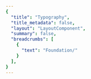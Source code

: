 ```yaml
---
{
  "title": "Typography",
  "title_metadata": false,
  "layout": "LayoutComponent",
  "summary": false,
  "breadcrumbs": [
    {
      "text": "Foundation/"
    }
  ],
}
---
```

<cdr-doc-tabs :labels="['Overview', 'Guidelines', 'Brand Typography']">
<template slot="Overview">
<cdr-doc-table-of-contents-shell>
  
Typography design tokens store the fundamental decisions of Cedar’s visual language: 
- Stores font specifications using variable names, not hard-coded values such as pixel values for font size
- Allows us to maintain a scalable, adjustable, and consistent visual system 
- Delivers updates to the brand identity with minimal impact to the code
- Specifies a hierarchical and semantically defined system

<br/>


## Typography Tokens

### Web 

<br/>

**NOTE: Testing new format (Web 2)**
<br>

<div style="overflow: hidden; white-space: nowrap; margin: 8px 0 8px 0;  padding: 16px 0 16px 0; background-color: #FFFFFF ;"><typography-example name="cdr-text-default-body-compact" /> </div>

**cdr-text-default-body-compact** 
<br>
**Suggested usage:** Use only for compact spacing with informational and supplemental body content 
<table>
  <tbody>
    <tr>
      <td>cdr-text-default-body-compact-family </td>
      <td>Roboto, "Helvetica Neue", Helvetica,<br> Arial, sans-serif </td>
    </tr>
    <tr>
      <td>cdr-text-default-body-compact-style </td>
      <td>Normal </td>
    </tr>
    <tr>
      <td>cdr-text-default-body-compact-weight </td>
      <td>400 </td>
    </tr>
    <tr>
      <td>cdr-text-default-body-compact-spacing </td>
      <td>Normal </td>
    </tr>
    <tr>
      <td>cdr-text-default-body-compact-size </td>
      <td>14px </td>
    </tr>   
    <tr>
      <td>cdr-text-default-body-compact-height </td>
      <td>24px </td>
    </tr>   
  </tbody>
</table>

<br/>


<div style="overflow: hidden; white-space: nowrap; margin: 8px 0 8px 0;  padding: 16px 0 16px 0; background-color: #FFFFFF ;"><typography-example name="cdr-text-default-body-compact" /> </div>

**cdr-text-default-body-compact** 
<br>
**Suggested usage:** Use only for compact spacing with informational and supplemental body content 
<table>
  <tbody>
    <tr>
      <td>cdr-text-default-body-compact-family </td>
      <td>Roboto, "Helvetica Neue", Helvetica,<br> Arial, sans-serif </td>
    </tr>
    <tr>
      <td>cdr-text-default-body-compact-style </td>
      <td>Normal </td>
    </tr>
    <tr>
      <td>cdr-text-default-body-compact-weight </td>
      <td>400 </td>
    </tr>
    <tr>
      <td>cdr-text-default-body-compact-spacing </td>
      <td>Normal </td>
    </tr>
    <tr>
      <td>cdr-text-default-body-compact-size </td>
      <td>14px </td>
    </tr>   
    <tr>
      <td>cdr-text-default-body-compact-height  </td>
      <td>24px </td>
    </tr>   
  </tbody>
</table>

<br>

<div style="overflow: hidden; white-space: nowrap; margin: 8px 0 8px 0;  padding: 16px 0 16px 0; background-color: #FFFFFF ;"><typography-example name="cdr-text-default-body" /> </div>

**cdr-text-default-body** 
<br><br> 
**Suggested usage:** Default for body content. Uses a more open line height to font size ratio
<br>
<table>
  <tbody>
    <tr>
      <td>cdr-text-default-body-compact-family </td>
      <td>Roboto, "Helvetica Neue", Helvetica,<br> Arial, sans-serif </td>
    </tr>
    <tr>
      <td>cdr-text-default-body-compact-style </td>
      <td>Normal </td>
    </tr>
    <tr>
      <td>cdr-text-default-body-compact-weight </td>
      <td>400 </td>
    </tr>
    <tr>
      <td>cdr-text-default-body-compact-spacing </td>
      <td>Normal </td>
    </tr>
    <tr>
      <td>cdr-text-default-body-compact-size </td>
      <td>16px </td>
    </tr>   
    <tr>
      <td>cdr-text-default-body-compact-height  </td>
      <td>26px </td>
    </tr>   
  </tbody>
</table>

**NOTE: Keep this - previous formatting**
<br>

<typography-example name="cdr-text-default-body" />

Suggested usage: Default for body content. Uses a more open line height to font size ratio

| Token Name                                  | Values      |
| :------------------------------------------ | :---------- |
| **cdr-text-default-body**                   | *Mixin*   |
| cdr-text-default-body-family                | Roboto, "Helvetica Neue",<br> Helvetica, Arial, sans-serif   |
| cdr-text-default-body-style                 | normal  |
| cdr-text-default-body-weight                | 400   |
| cdr-text-default-body-spacing               | normal   | 
| cdr-text-default-body-size                  | 1.6rem / 16px  |
| cdr-text-default-body-height                | 2.6rem / 26px  |


<br/>

<typography-example name="cdr-text-editorial-body-compact" />

Suggested usage: Use only for compact spacing with editorial body content

| Token Name                                  | Values      |
| :------------------------------------------ | :---------- |
| **cdr-text-editorial-body-compact**         | *Mixin*   |
| cdr-text-editorial-body-compact-family      | Sentinel, Roboto, "Helvetica Neue",<br> Helvetica, Arial, sans-serif   |
| cdr-text-editorial-body-compact-style       | normal  |
| cdr-text-editorial-body-compact-weight      | 400   |
| cdr-text-editorial-body-compact-spacing     | normal   |
| cdr-text-editorial-body-compact-size        | 1.8rem / 18px |
| cdr-text-editorial-body-compact-height      | 2.8rem / 28px |


<br/>


<typography-example name="cdr-text-editorial-body" />

Suggested usage: Default for editorial long-form content. Uses a more open line height to font size ratio

| Token Name                                  | Values      |
| :------------------------------------------ | :---------- |
| **cdr-text-editorial-body**                 | *Mixin*   |
| cdr-text-editorial-body-family              | Sentinel, Roboto, "Helvetica Neue",<br> Helvetica, Arial, sans-serif   | 
| cdr-text-editorial-body-style               | normal  |
| cdr-text-editorial-body-weight              | 400   |
| cdr-text-editorial-body-spacing             | normal   | 
| cdr-text-editorial-body-size                | 2rem / 20px |
| cdr-text-editorial-body-height              | 3.2rem / 32px |


<br/>


### Mobile

**NOTE: Testing new format (Mobile 2)**
<br>

<div style="overflow: hidden; white-space: nowrap; font-family: Roboto; font-variant: normal; font-weight: 500; font-size: 34px; line-height: 40px; letter-spacing: normal; color: #292929; margin: 8px 0 8px 0;  padding: 16px 0 16px 0; background-color: #FFFFFF ;">A different kind of company</div>

<b>Display 1</b> (Android)<br>
<b>Large Title</b> (iOS)<br>
<b>Suggested Usage:</b> Frequently used as the largest title for phone apps and can be used for page titles for larger devices 
<br>
<table>
  <tbody>
    <tr>
      <td>font-family </td>
      <td>Roboto </td>
    </tr>
    <tr>
      <td>font-weight </td>
      <td>Medium </td>
    </tr>
    <tr>
      <td>font-size </td>
      <td>34sp </td>
    </tr>
    <tr>
      <td>line-height </td>
      <td>40sp </td>
    </tr>   
  </tbody>
</table>

<br>

<div style="overflow: hidden; white-space: nowrap; font-family: Sentinel; font-variant: normal; font-weight: 600; font-size: 28px; line-height: 36px; letter-spacing: normal; color: #292929; margin: 8px 0 8px 0;  padding: 16px 0 16px 0; background-color: #FFFFFF ;">A different kind of company</div>

<b>Title 1</b> (Android and iOS)<br>
<b>Suggested Usage:</b> Content titles, level 1
<br>
<table>
  <tbody>
    <tr>
      <td>font-family </td>
      <td>Sentinel </td>
    </tr>
    <tr>
      <td>font-weight </td>
      <td>Semi Bold </td>
    </tr>
    <tr>
      <td>font-size </td>
      <td>28sp </td>
    </tr>
    <tr>
      <td>line-height </td>
      <td>36sp </td>
    </tr>   
  </tbody>
</table>

<br>

**NOTE: Keep this - previous formatting**
<br>

`CSS code for Display 1`

Suggested usage: Frequently used as the largest title for phone apps and can be used for page titles for larger devices 

| Token Name                                  | Values                       |
| :------------------------------------------ | :--------------------------- |
| Android name: Display 1 <br>iOS name: Large Title <br> <br> <br>          | font-family: Roboto <br>font-weight: Medium <br>font-size: 34sp <br>line-height: 40sp |

<br>

`CSS code for Title 1`  

Suggested usage: Content titles, level 1

| Token Name                                  | Values                       |
| :------------------------------------------ | :--------------------------- |
| Android name: Title 1 <br>iOS name: Title 1 <br> <br> <br>          | font-family: Sentinel <br>font-weight: Semi Bold <br>font-size: 28sp <br>line-height: 36sp |

<br>

`CSS code for Title 2` 

Suggested usage: Content titles, product names, level 2

| Token Name                                  | Values                       |
| :------------------------------------------ | :--------------------------- |
| Android name: Title 2 <br>iOS name: Title 2 <br> <br> <br>          | font-family: Sentinel <br>font-weight: Semi Bold <br>font-size: 26sp <br>line-height: 32sp  |

<br>

`CSS code for Title 3` 

Suggested usage: Content titles, product names, product prices, level 3

| Token Name                                  | Values                       |
| :------------------------------------------ | :--------------------------- |
| Android name: Title 3 <br>iOS name: Title 3<br> <br> <br>          | font-family: Sentinel <br>font-weight: Semi Bold <br>font-size: 21sp <br>line-height: 28sp  |

<br>

`CSS code for Headline`

Suggested usage: Heading primarily used with body copy, list items, table headers

| Token Name                                  | Values                       |
| :------------------------------------------ | :--------------------------- |
| Android name: Headline <br>iOS name: Headline <br> <br> <br>          | font-family: Roboto <br>font-weight: Medium <br>font-size: 17sp <br>line-height: 24sp  |

<br>

`CSS code for Subhead`

Suggested usage: Subheading primarily used with body copy 

| Token Name                                  | Values                       |
| :------------------------------------------ | :--------------------------- |
| Android name: Subhead <br>iOS name: Subhead <br> <br> <br>          | font-family: Roboto <br>font-weight: Medium <br>font-size: 15sp <br>line-height: 20sp |

<br>

`CSS code for Body 2`

Suggested usage: Secondary text intended for informational and supplemental body content

| Token Name                                  | Values                       |
| :------------------------------------------ | :--------------------------- |
| Android name: Body 2 <br>iOS name: Footnote <br> <br> <br>          | font-family: Roboto <br>font-weight: Regular <br>font-size: 13sp <br>line-height: 20sp |

<br>

`CSS code for Body 1`

Suggested usage: Default for body content

| Token Name                                  | Values                       |
| :------------------------------------------ | :--------------------------- |
| Android name: Body 1 <br>iOS name: Body <br> <br> <br>          | font-family: Roboto <br>font-weight: Regular <br>font-size: 15sp <br>line-height: 20sp  |

<br>

`CSS code for Caption 2`

Suggested usage: Smallest text size, use sparingly or for bottom tab bar text

| Token Name                                  | Values                       |
| :------------------------------------------ | :--------------------------- |
| Android name: Caption 2 <br>iOS name: Caption 2 <br> <br> <br>          | font-family: Roboto <br>font-weight: Regular <br>font-size: 11sp <br>line-height: 16sp  |

<br>

`CSS code for Caption 1`

Suggested usage: Tertiary text, also intended for informational and supplemental body content. Also used for bottom action bar text for larger devices 

| Token Name                                  | Values                       |
| :------------------------------------------ | :--------------------------- |
| Android name: Caption 1 <br>iOS name: Caption 1<br> <br> <br>          | font-family: Roboto <br>font-weight: Regular <br>font-size: 12sp <br>line-height: 16sp  |

<br>

`CSS code for Button`

Suggested usage: Button text has a thicker weight than body copy

| Token Name                                  | Values                       |
| :------------------------------------------ | :--------------------------- |
| Android name: Button <br>iOS name: none <br> <br> <br>          | font-family: Roboto <br>font-weight: Medium <br>font-size: 15sp <br>line-height: 24sp  |

<br>

`CSS code for Button_accent`

Suggested usage: Link text has a thicker weight than body copy

| Token Name                                  | Values                       |
| :------------------------------------------ | :--------------------------- |
| Android name: Button_accent <br>iOS name: none <br> <br> <br>          | font-family: Roboto <br>font-weight: Medium <br>font-size: 15sp <br>line-height: 24sp  |

<br>

`CSS code for Error State`  
Suggested usage: Only for message text with error or warning states

| Token Name                                  | Values                       |
| :------------------------------------------ | :--------------------------- |
| Android name: Error State <br>iOS name: none <br> <br> <br>          | font-family: Roboto <br>font-weight: Medium <br>font-size: 15sp <br>line-height: 20sp  |

<br>

<hr/>

</cdr-doc-table-of-contents-shell>
</template>


<template slot="Guidelines">
<cdr-doc-table-of-contents-shell>

## Type Families

Cedar design system uses a limited number of tokens for typography:
- To define core styles
- By using tokens, Cedar can respond to changes in the brand identity with minimal impact to the code
- List of tokens is available on the [Overview tab](?active-tab=overview)

<br/>

REI Digital Experience team has also defined typography specifications and values based on REI Brand:
- Use these values with caution; type specifications could change
- Cedar Design Systems team is tracking how options are used in components
- List of typography values is available on the [Brand Typography tab](?active-tab=brand typography)


### Sentinel

<b>Sentinel</b> is REI’s first choice for headlines and body copy, as well as anywhere you need an editorial voice.

<br>

### Roboto

<b>Roboto</b> shines when you want a simple, straightforward typeface that doesn’t get in the way. It’s used liberally in the digital space as REI’s chosen font for informational or supplemental-level copy.

<br>

### Roboto Condensed 

<b>Roboto Condensed</b> is used in special circumstances where size constraints exist or visual differentiation is needed. Examples of its use can be found in form labels and the Call to Action text.

<br>

## Type Scale
For type scale specifications are located on the [Brand Typography tab](?active-tab=brand typography). Specifications are available for:

- **Body:** Uses a more open line height to font size ratio and is best suited for long-form content 

- **Display:** Line height to font size ratio is more condensed than body type specifications and caters to an overall shorter line length. It is best used for big moments, headings, titles, or subheadings. Avoid using display sizes for long-form content 

- **Utility:** Use sparingly within UI elements for Cedar components such as form labels and Call-to-Action text


<hr/>

</cdr-doc-table-of-contents-shell>
</template>


<template slot="Brand Typography">
<cdr-doc-table-of-contents-shell>

<cdr-doc-alert style="border: 1px solid #c77523; border-left: 8px solid #c77523;">These values are NOT to be used by developers for creating custom UI.<br>If you are extending or modifying an existing Cedar component please work with the design system team to add support for your enhancements.</cdr-doc-alert>

Colors from Cedar’s base color palette are use throughout Cedar components and design recommendations. Use these values when:
  - Requesting or updating for an existing Cedar component
  - Requesting a new token 
  - Developing a new component that will be adopted by Cedar Design System
  
Note that the values on this page:
  - May not have a long lifespan
  - May alter the value more frequently
  - May be used for a wide variety of purposes

**Requesting a Token**
If you have a request for a token that is missing, you can [submit a pull request to the cedar-token repo](https://www.npmjs.com/package/@rei/cdr-tokens#addingupdating-tokens) or ask in the #cedar-users-support Slack channel. View requirements on the(<cdr-link :href="$withBase('/foundation/tokens?active-link=adding-tokens-to-the-repository')">Adding Tokens to the Repository</cdr-link>) on the Design Tokens article.  

**Developing or Updating Cedar Components**
The Cedar team welcomes contributions from the digital community at REI. If you are interested in contributing design or code, please reach out at in Slack at #cedar-user-support, email cedar@rei.com, or talk to your manager.


 
## Type Scale
The type scale powers all the typography within Cedar components. These preset values are the best way to reinforce visual hierarchy and consistency across pages. 

### Body 
Uses a more open line height to font size ratio:
- Best suited for long-form content
- Specifications are available for default (Roboto or sans type styles) and editorial (Sentinel or serif type styles)

#### Default 

<div style="overflow: hidden; white-space: nowrap; font-family: Roboto; font-variant: normal; font-weight: 400; font-size: 14px; line-height: 24px; letter-spacing: normal; color: #292929; margin: 0 0 16px 0;">A different kind of company</div>
<table>
  <tbody>
    <tr>
      <td width=192>
        font-family: Roboto <br>
        font-weight: 400 <br>
        font-size: 14 <br>
        line-height: 24  
      </td>
      <td width=400>
        <b>Tokens:</b><br>
        cdr-text-default-body-compact <br>
        <br>
        <br>
      </td>
    </tr>
  </tbody>
</table>

<br>

<div style="overflow: hidden; white-space: nowrap; font-family: Roboto; font-variant: normal; font-weight: 400; font-size: 16px; line-height: 26px; letter-spacing: normal; color: #292929; margin: 0 0 16px 0;">A different kind of company</div>
<table>
  <tbody>
    <tr>
      <td width=192>
        font-family: Roboto <br>
        font-weight: 400 <br>
        font-size: 16 <br>
        line-height: 26  
      </td>
      <td width=400>
        <b>Tokens:</b><br>
        cdr-text-default-body  <br>
        <br>
        <br>
      </td>
    </tr>
  </tbody>
</table>

<br>

<div style="overflow: hidden; white-space: nowrap; font-family: Roboto; font-variant: normal; font-weight: 400; font-size: 18px; line-height: 28px; letter-spacing: normal; color: #292929; margin: 0 0 16px 0;">A different kind of company</div>
<table>
  <tbody>
    <tr>
      <td width=192>
        font-family: Roboto <br>
        font-weight: 400 <br>
        font-size: 18 <br>
        line-height: 28  
      </td>
      <td width=400>
        <b>Tokens:</b><br>
        N/A<br>
        <br>
        <br>
      </td>
    </tr>
  </tbody>
</table>

<br>

<div style="overflow: hidden; white-space: nowrap; font-family: Roboto; font-variant: normal; font-weight: 400; font-size: 20px; line-height: 32px; letter-spacing: normal; color: #292929; margin: 0 0 16px 0;">A different kind of company</div>
<table>
  <tbody>
    <tr>
      <td width=192>
        font-family: Roboto <br>
        font-weight: 400 <br>
        font-size: 20 <br>
        line-height: 32  
      </td>
      <td width=400>
        <b>Tokens:</b><br>
        N/A<br>
        <br>
        <br>
      </td>
    </tr>
  </tbody>
</table>

<br>

<hr />

#### Editorial 

<div style="overflow: hidden; white-space: nowrap; font-family: Sentinel; font-variant: normal; font-weight: 400; font-size: 16px; line-height: 26px; letter-spacing: normal; color: #292929; margin: 0 0 16px 0;">A different kind of company</div>
<table>
  <tbody>
    <tr>
      <td width=192>
        font-family: Sentinel <br>
        font-weight: 400 <br>
        font-size: 16 <br>
        line-height: 26  
      </td>
      <td width=400>
        <b>Tokens:</b><br>
        N/A<br>
        <br>
        <br>
      </td>
    </tr>
  </tbody>
</table>

<br>

<div style="overflow: hidden; white-space: nowrap; font-family: Sentinel; font-variant: normal; font-weight: 400; font-size: 18px; line-height: 28px; letter-spacing: normal; color: #292929; margin: 0 0 16px 0;">A different kind of company</div>
<table>
  <tbody>
    <tr>
      <td width=192>
        font-family: Sentinel <br>
        font-weight: 400 <br>
        font-size: 18 <br>
        line-height: 28  
      </td>
      <td width=400>
        <b>Tokens:</b><br>
        cdr-text-editorial-body-compact<br>
        <br>
        <br>
      </td>
    </tr>
  </tbody>
</table>

<br>

<div style="overflow: hidden; white-space: nowrap; font-family: Sentinel; font-variant: normal; font-weight: 400; font-size: 20px; line-height: 32px; letter-spacing: normal; color: #292929; margin: 0 0 16px 0;">A different kind of company</div>
<table>
  <tbody>
    <tr>
      <td width=192>
        font-family: Sentinel <br>
        font-weight: 400 <br>
        font-size: 20 <br>
        line-height: 32  
      </td>
      <td width=400>
        <b>Tokens:</b><br>
        cdr-text-editorial-body<br>
        <br>
        <br>
      </td>
    </tr>
  </tbody>
</table>

<br>

<div style="overflow: hidden; white-space: nowrap; font-family: Sentinel; font-variant: normal; font-weight: 400; font-size: 24px; line-height: 36px; letter-spacing: normal; color: #292929; margin: 0 0 16px 0;">A different kind of company</div>
<table>
  <tbody>
    <tr>
      <td width=192>
        font-family: Sentinel <br>
        font-weight: 400 <br>
        font-size: 24 <br>
        line-height: 36  
      </td>
      <td width=400>
        <b>Tokens:</b><br>
        N/A<br>
        <br>
        <br>
      </td>
    </tr>
  </tbody>
</table>

<br>

<hr />

### Display
Line height to font size ratio is more condensed than body type specifications and caters catered to an overall shorter line length:
- Best used for big moments, headings, titles, or subheadings
- Specifications are available for default (Roboto or sans type styles) and editorial (Sentinel or serif type styles)
- Avoid using display sizes for long-form content

#### Default 

<div style="overflow: hidden; white-space: nowrap; font-family: Roboto; font-variant: normal; font-weight: 400; font-size: 12px; line-height: 16px; letter-spacing: normal; color: #292929; margin: 0 0 16px 0;">A different kind of company</div>
<table>
  <tbody>
    <tr>
      <td width=192>
        font-family: Roboto <br>
        font-weight: 400 <br>
        font-size: 12 <br>
        line-height: 16  
      </td>
      <td width=400>
        <b>Tokens:</b><br>
        N/A<br>
        <br>
        <br>
      </td>
    </tr>
  </tbody>
</table>

<br>

<div style="overflow: hidden; white-space: nowrap; font-family: Roboto; font-variant: normal; font-weight: 400; font-size: 14px; line-height: 20px; letter-spacing: normal; color: #292929; margin: 0 0 16px 0;">A different kind of company</div>
<table>
  <tbody>
    <tr>
      <td width=192>
        font-family: Roboto <br>
        font-weight: 400 <br>
        font-size: 14 <br>
        line-height: 20  
      </td>
      <td width=400>
        <b>Tokens:</b><br>
        N/A<br>
        <br>
        <br>
      </td>
    </tr>
  </tbody>
</table>

<br>

<div style="overflow: hidden; white-space: nowrap; font-family: Roboto; font-variant: normal; font-weight: 400; font-size: 16px; line-height: 24px; letter-spacing: normal; color: #292929; margin: 0 0 16px 0;">A different kind of company</div>
<table>
  <tbody>
    <tr>
      <td width=192>
        font-family: Roboto <br>
        font-weight: 400 <br>
        font-size: 16 <br>
        line-height: 24  
      </td>
      <td width=400>
        <b>Tokens:</b><br>
        N/A<br>
        <br>
        <br>
      </td>
    </tr>
  </tbody>
</table>

<br>

<div style="overflow: hidden; white-space: nowrap; font-family: Roboto; font-variant: normal; font-weight: 400; font-size: 18px; line-height: 24px; letter-spacing: normal; color: #292929; margin: 0 0 16px 0;">A different kind of company</div>
<table>
  <tbody>
    <tr>
      <td width=192>
        font-family: Roboto <br>
        font-weight: 400 <br>
        font-size: 18 <br>
        line-height: 24  
      </td>
      <td width=400>
        <b>Tokens:</b><br>
        N/A<br>
        <br>
        <br>
      </td>
    </tr>
  </tbody>
</table>

<br>

<div style="overflow: hidden; white-space: nowrap; font-family: Roboto; font-variant: normal; font-weight: 400; font-size: 20px; line-height: 28px; letter-spacing: normal; color: #292929; margin: 0 0 16px 0;">A different kind of company</div>
<table>
  <tbody>
    <tr>
      <td width=192>
        font-family: Roboto <br>
        font-weight: 400 <br>
        font-size: 20 <br>
        line-height: 28  
      </td>
      <td width=400>
        <b>Tokens:</b><br>
        N/A<br>
        <br>
        <br>
      </td>
    </tr>
  </tbody>
</table>

<br>

<div style="overflow: hidden; white-space: nowrap; font-family: Roboto; font-variant: normal; font-weight: 400; font-size: 24px; line-height: 32px; letter-spacing: normal; color: #292929; margin: 0 0 16px 0;">A different kind of company</div>
<table>
  <tbody>
    <tr>
      <td width=192>
        font-family: Roboto <br>
        font-weight: 400 <br>
        font-size: 24 <br>
        line-height: 32  
      </td>
      <td width=400>
        <b>Tokens:</b><br>
        N/A<br>
        <br>
        <br>
      </td>
    </tr>
  </tbody>
</table>

<br>

<div style="overflow: hidden; white-space: nowrap; font-family: Roboto; font-variant: normal; font-weight: 400; font-size: 28px; line-height: 36px; letter-spacing: normal; color: #292929; margin: 0 0 16px 0;">A different kind of company</div>
<table>
  <tbody>
    <tr>
      <td width=192>
        font-family: Roboto <br>
        font-weight: 400 <br>
        font-size: 28 <br>
        line-height: 36  
      </td>
      <td width=400>
        <b>Tokens:</b><br>
        N/A<br>
        <br>
        <br>
      </td>
    </tr>
  </tbody>
</table>

<br>

<hr />

#### Editorial 


<div style="overflow: hidden; white-space: nowrap; font-family: Sentinel; font-variant: normal; font-weight: 600; font-size: 14px; line-height: 20px; letter-spacing: 0.2; color: #292929; margin: 0 0 16px 0;">A different kind of company</div>
<table>
  <tbody>
    <tr>
      <td width=192>
        font-family: Sentinel<br>
        font-weight: 600 <br>
        font-size: 14 <br>
        line-height: 20  
      </td>
      <td width=400>
        <b>Tokens:</b><br>
        N/A<br>
        <br>
        <br>
      </td>
    </tr>
  </tbody>
</table>

<br>

<div style="overflow: hidden; white-space: nowrap; font-family: Sentinel; font-variant: normal; font-weight: 600; font-size: 16px; line-height: 24px; letter-spacing: 0.2; color: #292929; margin: 0 0 16px 0;">A different kind of company</div>
<table>
  <tbody>
    <tr>
      <td width=192>
        font-family: Sentinel<br>
        font-weight: 600 <br>
        font-size: 16 <br>
        line-height: 24  
      </td>
      <td width=400>
        <b>Tokens:</b><br>
        N/A<br>
        <br>
        <br>
      </td>
    </tr>
  </tbody>
</table>

<br>

<div style="overflow: hidden; white-space: nowrap; font-family: Sentinel; font-variant: normal; font-weight: 600; font-size: 18px; line-height: 24px; letter-spacing: 0.2; color: #292929; margin: 0 0 16px 0;">A different kind of company</div>
<table>
  <tbody>
    <tr>
      <td width=192>
        font-family: Sentinel<br>
        font-weight: 600 <br>
        font-size: 18 <br>
        line-height: 24  
      </td>
      <td width=400>
        <b>Tokens:</b><br>
        N/A<br>
        <br>
        <br>
      </td>
    </tr>
  </tbody>
</table>

<br>

<div style="overflow: hidden; white-space: nowrap; font-family: Sentinel; font-variant: normal; font-weight: 600; font-size: 20px; line-height: 28px; letter-spacing: 0.2; color: #292929; margin: 0 0 16px 0;">A different kind of company</div>
<table>
  <tbody>
    <tr>
      <td width=192>
        font-family: Sentinel<br>
        font-weight: 600 <br>
        font-size: 20 <br>
        line-height: 28  
      </td>
      <td width=400>
        <b>Tokens:</b><br>
        N/A<br>
        <br>
        <br>
      </td>
    </tr>
  </tbody>
</table>

<br>

<div style="overflow: hidden; white-space: nowrap; font-family: Sentinel; font-variant: normal; font-weight: 600; font-size: 24px; line-height: 32px; letter-spacing: 0.2; color: #292929; margin: 0 0 16px 0;">A different kind of company</div>
<table>
  <tbody>
    <tr>
      <td width=192>
        font-family: Sentinel<br>
        font-weight: 600 <br>
        font-size: 24 <br>
        line-height: 32  
      </td>
      <td width=400>
        <b>Tokens:</b><br>
        N/A<br>
        <br>
        <br>
      </td>
    </tr>
  </tbody>
</table>

<br>

<div style="overflow: hidden; white-space: nowrap; font-family: Sentinel; font-variant: normal; font-weight: 600; font-size: 28px; line-height: 36px; letter-spacing: 0.2; color: #292929; margin: 0 0 16px 0;">A different kind of company</div>
<table>
  <tbody>
    <tr>
      <td width=192>
        font-family: Sentinel<br>
        font-weight: 600 <br>
        font-size: 28 <br>
        line-height: 36  
      </td>
      <td width=400>
        <b>Tokens:</b><br>
        N/A<br>
        <br>
        <br>
      </td>
    </tr>
  </tbody>
</table>

<br>

<div style="overflow: hidden; white-space: nowrap; font-family: Sentinel; font-variant: normal; font-weight: 600; font-size: 32px; line-height: 40px; letter-spacing: 0.2; color: #292929; margin: 0 0 16px 0;">A different kind of company</div>
<table>
  <tbody>
    <tr>
      <td width=192>
        font-family: Sentinel<br>
        font-weight: 600 <br>
        font-size: 32 <br>
        line-height: 40  
      </td>
      <td width=400>
        <b>Tokens:</b><br>
        N/A<br>
        <br>
        <br>
      </td>
    </tr>
  </tbody>
</table>

<br>

<div style="overflow: hidden; white-space: nowrap; font-family: Sentinel; font-variant: normal; font-weight: 600; font-size: 40px; line-height: 48px; letter-spacing: 0.2; color: #292929; margin: 0 0 16px 0;">A different kind of company</div>
<table>
  <tbody>
    <tr>
      <td width=192>
        font-family: Sentinel<br>
        font-weight: 600 <br>
        font-size: 40 <br>
        line-height: 48  
      </td>
      <td width=400>
        <b>Tokens:</b><br>
        N/A<br>
        <br>
        <br>
      </td>
    </tr>
  </tbody>
</table>

<br>

<div style="overflow: hidden; white-space: nowrap; font-family: Sentinel; font-variant: normal; font-weight: 600; font-size: 56px; line-height: 60px; letter-spacing: 0.2; color: #292929; margin: 0 0 16px 0;">A different kind of company</div>
<table>
  <tbody>
    <tr>
      <td width=192>
        font-family: Sentinel<br>
        font-weight: 600 <br>
        font-size: 56 <br>
        line-height: 60  
      </td>
      <td width=400>
        <b>Tokens:</b><br>
        N/A<br>
        <br>
        <br>
      </td>
    </tr>
  </tbody>
</table>

<br>

<div style="overflow: hidden; white-space: nowrap; font-family: Sentinel; font-variant: normal; font-weight: 600; font-size: 76px; line-height: 84px; letter-spacing: 0.2; color: #292929; margin: 0 0 16px 0;">A different kind of company</div>
<table>
  <tbody>
    <tr>
      <td width=192>
        font-family: Sentinel<br>
        font-weight: 600 <br>
        font-size: 76 <br>
        line-height: 84  
      </td>
      <td width=400>
        <b>Tokens:</b><br>
        N/A<br>
        <br>
        <br>
      </td>
    </tr>
  </tbody>
</table>

<br>

<div style="overflow: hidden; white-space: nowrap; font-family: Sentinel; font-variant: normal; font-weight: 600; font-size: 96px; line-height: 104px; letter-spacing: 0.2; color: #292929; margin: 0 0 16px 0;">A different kind of company</div>
<table>
  <tbody>
    <tr>
      <td width=192>
        font-family: Sentinel<br>
        font-weight: 600 <br>
        font-size: 96 <br>
        line-height: 104  
      </td>
      <td width=400>
        <b>Tokens:</b><br>
        N/A<br>
        <br>
        <br>
      </td>
    </tr>
  </tbody>
</table>

<br>

<hr />

### Utility
Used sparingly within UI elements, currently used by Cedar components for:
- Form labels
- Call-to-Action text

<div style="overflow: hidden; white-space: nowrap; font-family: Roboto Condensed; font-variant: normal; font-weight: 400; font-size: 12px; line-height: 16px; letter-spacing: normal; color: #292929; margin: 0 0 16px 0;">A different kind of company</div>
<table>
  <tbody>
    <tr>
      <td width=264>
        font-family: Roboto Condensed<br>
        font-weight: 400 <br>
        font-size: 12 <br>
        line-height: 16  
      </td>
      <td width=328>
        <b>Tokens:</b><br>
        N/A<br>
        <br>
        <br>
      </td>
    </tr>
  </tbody>
</table>

<br>

<div style="overflow: hidden; white-space: nowrap; font-family: Roboto Condensed; font-variant: normal; font-weight: 400; font-size: 14px; line-height: 20px; letter-spacing: normal; color: #292929; margin: 0 0 16px 0;">A different kind of company</div>
<table>
  <tbody>
    <tr>
      <td width=264>
        font-family: Roboto Condensed<br>
        font-weight: 400 <br>
        font-size: 14 <br>
        line-height: 20  
      </td>
      <td width=328>
        <b>Tokens:</b><br>
        N/A<br>
        <br>
        <br>
      </td>
    </tr>
  </tbody>
</table>

<br>

<div style="overflow: hidden; white-space: nowrap; font-family: Roboto Condensed; font-variant: normal; font-weight: 400; font-size: 16px; line-height: 24px; letter-spacing: normal; color: #292929; margin: 0 0 16px 0;">A different kind of company</div>
<table>
  <tbody>
    <tr>
      <td width=264>
        font-family: Roboto Condensed<br>
        font-weight: 400 <br>
        font-size: 16 <br>
        line-height: 24  
      </td>
      <td width=328>
        <b>Tokens:</b><br>
        N/A<br>
        <br>
        <br>
      </td>
    </tr>
  </tbody>
</table>

<br>

<div style="overflow: hidden; white-space: nowrap; font-family: Roboto Condensed; font-variant: normal; font-weight: 400; font-size: 18px; line-height: 24px; letter-spacing: normal; color: #292929; margin: 0 0 16px 0;">A different kind of company</div>
<table>
  <tbody>
    <tr>
      <td width=264>
        font-family: Roboto Condensed<br>
        font-weight: 400 <br>
        font-size: 18 <br>
        line-height: 24  
      </td>
      <td width=328>
        <b>Tokens:</b><br>
        N/A<br>
       <br>
       <br>
      </td>
    </tr>
  </tbody>
</table>

<br>

<div style="overflow: hidden; white-space: nowrap; font-family: Roboto Condensed; font-variant: normal; font-weight: 400; font-size: 20px; line-height: 28px; letter-spacing: normal; color: #292929; margin: 0 0 16px 0;">A different kind of company</div>
<table>
  <tbody>
    <tr>
      <td width=264>
        font-family: Roboto Condensed<br>
        font-weight: 400 <br>
        font-size: 20 <br>
        line-height: 28  
      </td>
      <td width=328>
        <b>Tokens:</b><br>
        N/A<br>
        <br>
        <br>
      </td>
    </tr>
  </tbody>
</table>

<br>

<div style="overflow: hidden; white-space: nowrap; font-family: Roboto Condensed; font-variant: normal; font-weight: 400; font-size: 24px; line-height: 32px; letter-spacing: normal; color: #292929; margin: 0 0 16px 0;">A different kind of company</div>
<table>
  <tbody>
    <tr>
      <td width=264>
        font-family: Roboto Condensed<br>
        font-weight: 400 <br>
        font-size: 24 <br>
        line-height: 32  
      </td>
      <td width=328>
        <b>Tokens:</b><br>
        N/A<br>
        <br>
        <br>
      </td>
    </tr>
  </tbody>
</table>

<br>

<div style="overflow: hidden; white-space: nowrap; font-family: Roboto Condensed; font-variant: normal; font-weight: 400; font-size: 28px; line-height: 36px; letter-spacing: normal; color: #292929; margin: 0 0 16px 0;">A different kind of company</div>
<table>
  <tbody>
    <tr>
      <td width=264>
        font-family: Roboto Condensed<br>
        font-weight: 400 <br>
        font-size: 28 <br>
        line-height: 36  
      </td>
      <td width=328>
        <b>Tokens:</b><br>
        N/A<br>
       <br>
       <br>
      </td>
    </tr>
  </tbody>
</table>

<br>

<hr />

</cdr-doc-table-of-contents-shell>
</template>
</cdr-doc-tabs>

